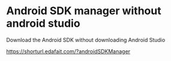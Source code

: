 # Android SDK manager without android studio
Download the Android SDK without downloading Android Studio

https://shorturl.edafait.com/?androidSDKManager
